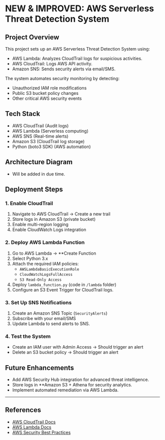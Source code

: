 # NEW & IMPROVED: AWS Serverless Threat Detection System

##  Project Overview
This project sets up an AWS Serverless Threat Detection System using:

- AWS Lambda: Analyzes CloudTrail logs for suspicious activities.
- AWS CloudTrail: Logs AWS API activity.
- Amazon SNS: Sends security alerts via email/SMS.

The system automates security monitoring by detecting:

- Unauthorized IAM role modifications  
- Public S3 bucket policy changes  
- Other critical AWS security events  

##  Tech Stack
- AWS CloudTrail (Audit logs)
- AWS Lambda (Serverless computing)
- AWS SNS (Real-time alerts)
- Amazon S3 (CloudTrail log storage)
- Python (boto3 SDK) (AWS automation)

##  Architecture Diagram
- Will be added in due time.

##  Deployment Steps

### 1.  Enable CloudTrail
1. Navigate to AWS CloudTrail → Create a new trail 
2. Store logs in Amazon S3 (private bucket)
3. Enable multi-region logging
4. Enable CloudWatch Logs integration  

### 2.  Deploy AWS Lambda Function
1. Go to AWS Lambda → **Create Function
2. Select Python 3.x
3. Attach the required IAM policies:
   - `AWSLambdaBasicExecutionRole`
   - `CloudWatchLogsFullAccess`
   - `S3 Read-Only Access`
4. Deploy `lambda_function.py` (code in `/lambda` folder)
5. Configure an S3 Event Trigger for CloudTrail logs.

### 3.  Set Up SNS Notifications
1. Create an Amazon SNS Topic (`SecurityAlerts`)
2. Subscribe with your email/SMS
3. Update Lambda to send alerts to SNS.

### 4. Test the System
- Create an IAM user with Admin Access → Should trigger an alert  
- Delete an S3 bucket policy → Should trigger an alert  


## Future Enhancements
- Add AWS Security Hub integration for advanced threat intelligence.  
- Store logs in **Amazon S3 + Athena for security analytics.  
- Implement automated remediation via AWS Lambda.  

---

## References
- [AWS CloudTrail Docs](https://docs.aws.amazon.com/awscloudtrail/latest/userguide/cloudtrail-introduction.html)
- [AWS Lambda Docs](https://docs.aws.amazon.com/lambda/latest/dg/welcome.html)
- [AWS Security Best Practices](https://docs.aws.amazon.com/wellarchitected/latest/security-pillar/welcome.html)
